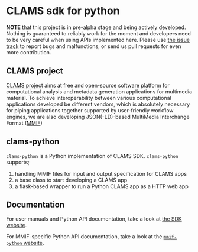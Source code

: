 # CLAMS sdk for python 

**NOTE** that this project is in pre-alpha stage and being actively developed. Nothing is guaranteed to reliably work for the moment and developers need to be very careful when using APIs implemented here. Please use [the issue track](https://github.com/clamsproject/clams-python/issues) to report bugs and malfunctions, or send us pull requests for even more contribution. 

## CLAMS project
[CLAMS project](https://www.clams.ai) aims at free and open-source software platform for computational analysis and metadata generation applications for multimedia material. To achieve interoperability between various computational applications developed be different vendors, which is absolutely necessary for piping applications together supported by user-friendly workflow engines, we are also developing JSON(-LD)-based MultiMedia Interchange Format ([MMIF](https://mmif.clams.ai))

## clams-python
`clams-python` is a Python implementation of CLAMS SDK. `clams-python` supports; 

1. handling MMIF files for input and output specification for CLAMS apps
1. a base class to start developing a CLAMS app
1. a flask-based wrapper to run a Python CLAMS app as a HTTP web app

## Documentation
For user manuals and Python API documentation, take a look at [the SDK website](https://www.clams.ai.clams-python).

For MMIF-specific Python API documentation, take a look at the [`mmif-python` website](https://www.clams.ai/mmif-python).
